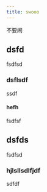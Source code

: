 ```yaml
---
title: swooo
---
```


不要闹

## dsfd

fsdfsd

### dsflsdf

ssdf

#### hefh

fsdfsf

## dsfds

fsdfsd

### hjlsllsdlfjdf

sdfdf
